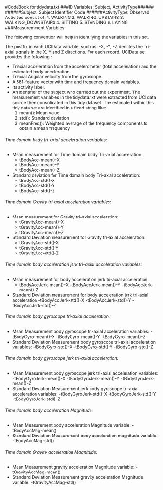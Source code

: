 #CodeBook for tidydata.txt
###ID Variables: Subject, ActivityType######
######Subject:  Subject Identifier Code
######ActivityType: Observed Activities consist of:
      1. WALKING
      2. WALKING_UPSTAIRS
      3. WALKING_DOWNSTAIRS
      4. SITTING
      5. STANDING
      6. LAYING
###Measuremment Variables:

The following convention will help in identifying the variables in this set.  

The postfix in each UCIData variable, such as: -X, -Y, -Z denotes the Tri-axial signals in the X, Y and Z directions.  For each record, UCIData set provides the following : 
- Triaxial acceleration from the accelerometer (total acceleration) and the estimated body acceleration.
- Triaxial Angular velocity from the gyroscope. 
- A 561-feature vector with time and frequency domain variables. 
- Its activity label. 
- An identifier of the subject who carried out the experiment.
The measurement variables in the tidydata.txt were extracted from UCI data source then consolidated in this tidy dataset. The estimated within this tidy data set  are identified in a fixed string like: 
	1. mean(): Mean value
    2. std(): Standard deviation
    3. meanFreq(): Weighted average of the frequency components to obtain a mean frequency 
 
 
###### Time domain body tri-axial acceleration variables:
 - Mean measurement for Time domain body Tri-axial acceleration:
	-  tBodyAcc-mean()-X
	-  tBodyAcc-mean()-Y
	-  tBodyAcc-mean()-Z
 -  Standard deviation for Time domain body Tri-axial acceleration:
	-  tBodyAcc-std()-X
	-  tBodyAcc-std()-Y
	-  tBodyAcc-std()-Z
###### Time domain Gravity tri-axial acceleration variables:
 - Mean measurement for Gravity tri-axial acceleration:
	- tGravityAcc-mean()-X
	- tGravityAcc-mean()-Y
	- tGravityAcc-mean()-Z
 - Standard Deviation measurement for Gravity tri-axial acceleration:
    - tGravityAcc-std()-X
	- tGravityAcc-std()-Y
	- tGravityAcc-std()-Z
######  Time domain body acceleration jerk tri-axial acceleration variables:
 - Mean measurement for body acceleration jerk tri-axial acceleration
    - tBodyAccJerk-mean()-X
	-tBodyAccJerk-mean()-Y
    -tBodyAccJerk-mean()-Z
 - Standard Deviation measurement for body acceleration jerk tri-axial acceleration
	-tBodyAccJerk-std()-X
    -tBodyAccJerk-std()-Y
    -tBodyAccJerk-std()-Z
######  Time domain body gyroscope tri-axial acceleration :
 - Mean Measurement body gyroscope tri-axial acceleration variables:
    -tBodyGyro-mean()-X
    -tBodyGyro-mean()-Y
    -tBodyGyro-mean()-Z
 - Standard Deviation Measurement body gyroscope tri-axial acceleration variables:
    -tBodyGyro-std()-X
    -tBodyGyro-std()-Y
    -tBodyGyro-std()-Z      
######  Time domain body gyroscope jerk tri-axial acceleration:
 - Mean Measurement body gyroscope jerk tri-axial acceleration variables:
	-tBodyGyroJerk-mean()-X
    -tBodyGyroJerk-mean()-Y
    -tBodyGyroJerk-mean()-Z
 - Standard Deviation Measurement jerk body gyroscope tri-axial acceleration variables:
     -tBodyGyroJerk-std()-X
     -tBodyGyroJerk-std()-Y
     -tBodyGyroJerk-std()-Z
######  Time domain body acceleration Magnitude: 
 - Mean Measurement body acceleration Magnitude variable:
	 -tBodyAccMag-mean()
 - Standard Deviation Measurement body acceleration magnitude variable:
     -tBodyAccMag-std()
######  Time domain Gravity acceleration Magnitude: 
 - Mean Measurement gravity acceleration Magnitude variable:
	 -tGravityAccMag-mean()
 - Standard Deviation Measurement gravity acceleration Magnitude variable:
	 -tGravityAccMag-std()
